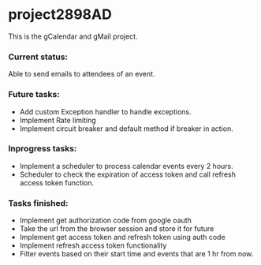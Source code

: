 # project2898AD
This is the gCalendar and gMail project.

### Current status:

Able to send emails to attendees of an event.

### Future tasks:
- Add custom Exception handler to handle exceptions.
- Implement Rate limiting
- Implement circuit breaker and default method if breaker in action.

### Inprogress tasks:
- Implement a scheduler to process calendar events every 2 hours. 
- Scheduler to check the expiration of access token and call refresh access token function.

### Tasks finished:
- Implement get authorization code from google oauth
- Take the url from the browser session and store it for future
- Implement get access token and refresh token using auth code
- Implement refresh access token functionality
- Filter events based on their start time and events that are 1 hr from now.


